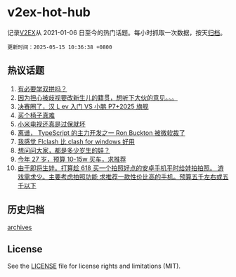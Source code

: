 # v2ex-hot-hub

 记录[V2EX](https://www.v2ex.com/)从 2021-01-06 日至今的热门话题。每小时抓取一次数据，按天[归档](archives)。

`更新时间：2025-05-15 10:36:38 +0800`

## 热议话题

1. [有必要学双拼吗？](https://www.v2ex.com/t/1131675)
1. [因为担心被歧视要改新生儿的籍贯，想听下大伙的意见。。。](https://www.v2ex.com/t/1131843)
1. [决赛圈了，汉 L ev 入门 VS 小鹏 P7+2025 旗舰](https://www.v2ex.com/t/1131645)
1. [买个椅子真难](https://www.v2ex.com/t/1131637)
1. [小米电视还真是过保就坏](https://www.v2ex.com/t/1131728)
1. [离谱， TypeScript 的主力开发之一 Ron Buckton 被微软裁了](https://www.v2ex.com/t/1131670)
1. [我感觉 Flclash 比 clash for windows 好用](https://www.v2ex.com/t/1131724)
1. [想问问大家，都是多少岁生的娃？](https://www.v2ex.com/t/1131730)
1. [今年 27 岁，预算 10-15w 买车，求推荐](https://www.v2ex.com/t/1131639)
1. [由于即将生娃。打算趁 618 买一个拍照好点的安卓手机平时给娃拍拍照。 游戏需求少。主要考虑拍照功能 求推荐一款性价比高的手机。预算五千左右或五千以下](https://www.v2ex.com/t/1131648)

## 历史归档

[archives](archives)

## License

See the [LICENSE](LICENSE) file for license rights and limitations (MIT).
